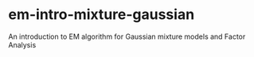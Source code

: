 # em-intro-mixture-gaussian
An introduction to EM algorithm for Gaussian mixture models and Factor Analysis
